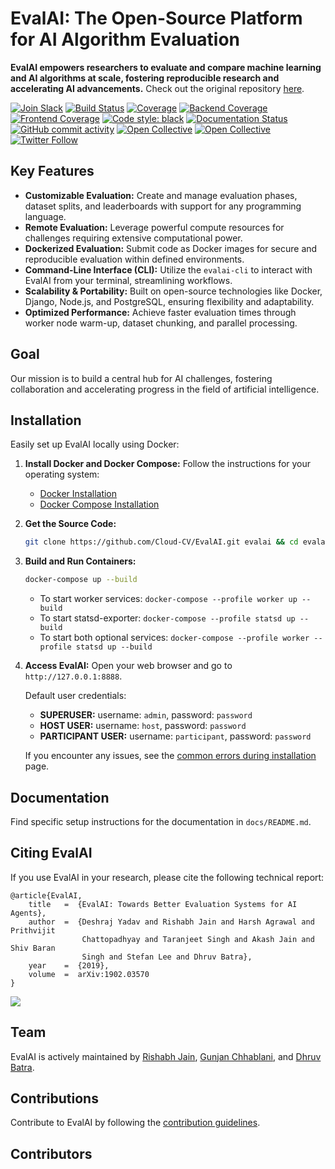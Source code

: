 # EvalAI: The Open-Source Platform for AI Algorithm Evaluation

**EvalAI empowers researchers to evaluate and compare machine learning and AI algorithms at scale, fostering reproducible research and accelerating AI advancements.**  Check out the original repository [here](https://github.com/Cloud-CV/EvalAI).

[![Join Slack](https://img.shields.io/badge/Join%20Slack-Chat-blue?logo=slack)](https://join.slack.com/t/cloudcv-community/shared_invite/zt-3252n6or8-e0QuZKIZFLB0zXtQ6XgxfA)
[![Build Status](https://travis-ci.org/Cloud-CV/EvalAI.svg?branch=master)](https://travis-ci.org/Cloud-CV/EvalAI)
[![Coverage](https://img.shields.io/codecov/c/github/Cloud-CV/EvalAI?label=Coverage&style=flat-square)](https://codecov.io/gh/Cloud-CV/EvalAI)
[![Backend Coverage](https://img.shields.io/codecov/c/github/Cloud-CV/EvalAI?flag=backend&label=Backend&style=flat-square)](https://codecov.io/gh/Cloud-CV/EvalAI?flag=backend)
[![Frontend Coverage](https://img.shields.io/codecov/c/github/Cloud-CV/EvalAI?flag=frontend&label=Frontend&style=flat-square)](https://codecov.io/gh/Cloud-CV/EvalAI?flag=frontend)
[![Code style: black](https://img.shields.io/badge/code%20style-black-000000.svg)](https://github.com/psf/black)
[![Documentation Status](https://readthedocs.org/projects/markdown-guide/badge/?version=latest)](http://evalai.readthedocs.io/en/latest/)
[![GitHub commit activity](https://img.shields.io/github/commit-activity/m/Cloud-CV/EvalAI?style=flat-square)](https://github.com/Cloud-CV/EvalAI/tree/master)
[![Open Collective](https://opencollective.com/evalai/backers/badge.svg)](https://opencollective.com/evalai#backers)
[![Open Collective](https://opencollective.com/evalai/sponsors/badge.svg)](https://opencollective.com/evalai#sponsors)
[![Twitter Follow](https://img.shields.io/twitter/follow/eval_ai?style=social)](https://twitter.com/eval_ai)

## Key Features

*   **Customizable Evaluation:** Create and manage evaluation phases, dataset splits, and leaderboards with support for any programming language.
*   **Remote Evaluation:** Leverage powerful compute resources for challenges requiring extensive computational power.
*   **Dockerized Evaluation:** Submit code as Docker images for secure and reproducible evaluation within defined environments.
*   **Command-Line Interface (CLI):**  Utilize the `evalai-cli` to interact with EvalAI from your terminal, streamlining workflows.
*   **Scalability & Portability:** Built on open-source technologies like Docker, Django, Node.js, and PostgreSQL, ensuring flexibility and adaptability.
*   **Optimized Performance:** Achieve faster evaluation times through worker node warm-up, dataset chunking, and parallel processing.

## Goal

Our mission is to build a central hub for AI challenges, fostering collaboration and accelerating progress in the field of artificial intelligence.

## Installation

Easily set up EvalAI locally using Docker:

1.  **Install Docker and Docker Compose:** Follow the instructions for your operating system:
    *   [Docker Installation](https://docs.docker.com/install/)
    *   [Docker Compose Installation](https://docs.docker.com/compose/install/)
2.  **Get the Source Code:**
    ```bash
    git clone https://github.com/Cloud-CV/EvalAI.git evalai && cd evalai
    ```
3.  **Build and Run Containers:**
    ```bash
    docker-compose up --build
    ```
    *   To start worker services: `docker-compose --profile worker up --build`
    *   To start statsd-exporter: `docker-compose --profile statsd up --build`
    *   To start both optional services: `docker-compose --profile worker --profile statsd up --build`
4.  **Access EvalAI:** Open your web browser and go to `http://127.0.0.1:8888`.

    Default user credentials:
    *   **SUPERUSER:** username: `admin`, password: `password`
    *   **HOST USER:** username: `host`, password: `password`
    *   **PARTICIPANT USER:** username: `participant`, password: `password`

    If you encounter any issues, see the [common errors during installation](https://evalai.readthedocs.io/en/latest/faq(developers).html#common-errors-during-installation) page.

## Documentation

Find specific setup instructions for the documentation in `docs/README.md`.

## Citing EvalAI

If you use EvalAI in your research, please cite the following technical report:

```
@article{EvalAI,
    title   =  {EvalAI: Towards Better Evaluation Systems for AI Agents},
    author  =  {Deshraj Yadav and Rishabh Jain and Harsh Agrawal and Prithvijit
                Chattopadhyay and Taranjeet Singh and Akash Jain and Shiv Baran
                Singh and Stefan Lee and Dhruv Batra},
    year    =  {2019},
    volume  =  arXiv:1902.03570
}
```

<p>
    <a href="http://learningsys.org/sosp19/assets/papers/23_CameraReadySubmission_EvalAI_SOSP_2019%20(8)%20(1).pdf" target="_blank"><img src="docs/source/_static/img/evalai-paper.jpg"/></a>
</p>

## Team

EvalAI is actively maintained by [Rishabh Jain](https://rishabhjain.xyz/), [Gunjan Chhablani](https://gchhablani.github.io/), and [Dhruv Batra](https://www.cc.gatech.edu/~dbatra/).

## Contributions

Contribute to EvalAI by following the [contribution guidelines](https://github.com/Cloud-CV/EvalAI/blob/master/.github/CONTRIBUTING.md).

## Contributors

<!-- //]: contributor-faces -->
<!-- Added a full list of contributors here -->